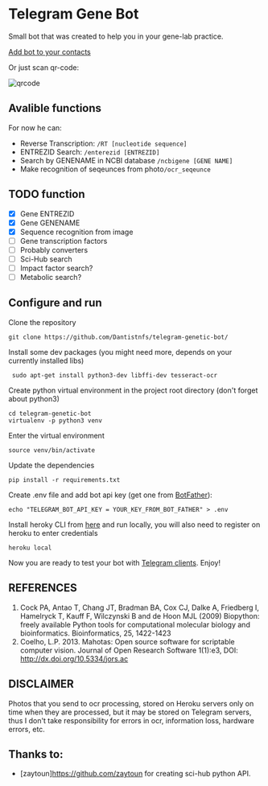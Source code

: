 # Telegram Gene Bot
Small bot that was created to help you in your gene-lab practice.

[Add bot to your contacts](http://telegram.me/genetics_bot)

Or just scan qr-code:

![qrcode](https://chart.googleapis.com/chart?cht=qr&chl=http%3A%2F%2Ftelegram.me%2Fgenetics_bot&chs=180x180&choe=UTF-8&chld=L|2)


## Avalible functions

For now he can:
- Reverse Transcription: ```/RT [nucleotide sequence]```
- ENTREZID Search: ```/enterezid [ENTREZID]```
- Search by GENENAME in NCBI database ```/ncbigene [GENE NAME]```
- Make recognition of seqeunces from photo```/ocr_seqeunce```

## TODO function
- [x] Gene ENTREZID
- [x] Gene GENENAME
- [x] Sequence recognition from image
- [ ] Gene transcription factors
- [ ] Probably converters
- [ ] Sci-Hub search
- [ ] Impact factor search?
- [ ] Metabolic search?

## Configure and run

Clone the repository
```
git clone https://github.com/Dantistnfs/telegram-genetic-bot/
```
Install some dev packages (you might need more, depends on your currently installed libs)
```
 sudo apt-get install python3-dev libffi-dev tesseract-ocr
```
Create python virtual environment in the project root directory (don't forget about python3)
```
cd telegram-genetic-bot
virtualenv -p python3 venv
```
Enter the virtual environment
```
source venv/bin/activate
```
Update the dependencies
```
pip install -r requirements.txt
```
Create .env file and add bot api key (get one from [BotFather](https://telegram.me/botfather)):
```
echo "TELEGRAM_BOT_API_KEY = YOUR_KEY_FROM_BOT_FATHER" > .env
```
Install heroky CLI from [here](https://devcenter.heroku.com/articles/heroku-cli#download-and-install) and run locally, you will also need to register on heroku to enter credentials
```
heroku local
```
Now you are ready to test your bot with [Telegram clients](https://telegram.org/apps). Enjoy!


## REFERENCES

1. Cock PA, Antao T, Chang JT, Bradman BA, Cox CJ, Dalke A, Friedberg I, Hamelryck T, Kauff F, Wilczynski B and de Hoon MJL (2009) Biopython: freely available Python tools for computational molecular biology and bioinformatics. Bioinformatics, 25, 1422-1423
2. Coelho, L.P. 2013. Mahotas: Open source software for scriptable computer vision. Journal of Open Research Software 1(1):e3, DOI: http://dx.doi.org/10.5334/jors.ac


## DISCLAIMER

Photos that you send to ocr processing, stored on Heroku servers only on time when they are processed, but it may be stored on Telegram servers, thus I don't take responsibility for errors in ocr, information loss, hardware errors, etc.


## Thanks to:

- [zaytoun]https://github.com/zaytoun for creating sci-hub python API.


